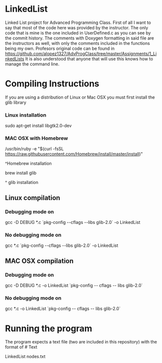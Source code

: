 # LinkedList
Linked List project for Advanced Programming Class.
First of all I want to say that most of the code here was provided by the instructor. The only code that is mine is the one included in UserDefined.c as you can see by the commit history. The comments with Doxygen formatting in said file are the instructors as well, with only the comments included in the functions being my own. 
Profesors original code can be found in https://github.com/alopez1327/AdvProgClass/tree/master/Assignments/1_LinkedLists
It is also understood that anyone that will use this knows how to manage the command line.

# Compiling Instructions
If you are using a distribution of Linux or Mac OSX you must first install the glib library

### Linux installation
sudo apt-get install libgtk2.0-dev

### MAC OSX with Homebrew
/usr/bin/ruby -e "$(curl -fsSL https://raw.githubusercontent.com/Homebrew/install/master/install)" 

^Homebrew installation

brew install glib

^ glib installation

## Linux compilation
### Debugging mode on
gcc -D DEBUG *.c \`pkg-config --cflags --libs glib-2.0\` -o LinkedList
### No debugging mode on
gcc *.c \`pkg-config --cflags --libs glib-2.0\` -o LinkedList
## MAC OSX compilation
### Debugging mode on
gcc -D DEBUG *.c -o LinkedList \`pkg-config -- cflags -- libs glib-2.0\`
### No debugging mode on
gcc *.c -o LinkedList \`pkg-config -- cflags -- libs glib-2.0\`

# Running the program
The program expects a text file (two are included in this repository) with the format of # Text

LinkedList nodes.txt
